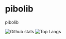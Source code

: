 # pibolib
pibolib

![Github stats](https://github-readme-stats.vercel.app/api?username=pibolib)
![Top Langs](https://github-readme-stats.vercel.app/api/top-langs/?username=pibolib&layout=compact)
